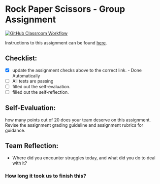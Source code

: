 Rock Paper Scissors - Group Assignment
===================================
[![GitHub Classroom Workflow](https://s///github.com/it3049c-fall22-henderson/rock-paper-scissors-ColinMaxwell2001/actions/workflows/classroom.yml/badge.svg)](https://s///github.com/it3049c-fall22-henderson/rock-paper-scissors-ColinMaxwell2001/actions/workflows/classroom.yml)

Instructions to this assignment can be found [here](https://it3049c.github.io/Material/Assignments/3.Rock_Paper_Scissors/).

## Checklist:
- [x] update the assignment checks above to the correct link. - Done Automatically
- [ ] All tests are passing
- [ ] filled out the self-evaluation.
- [ ] filled out the self-reflection.

## Self-Evaluation: 
how many points out of 20 does your team deserve on this assignment. Revise the assignment grading guideline and assignment rubrics for guidance.

## Team Reflection:
- Where did you encounter struggles today, and what did you do to deal with it?


### How long it took us to finish this?
